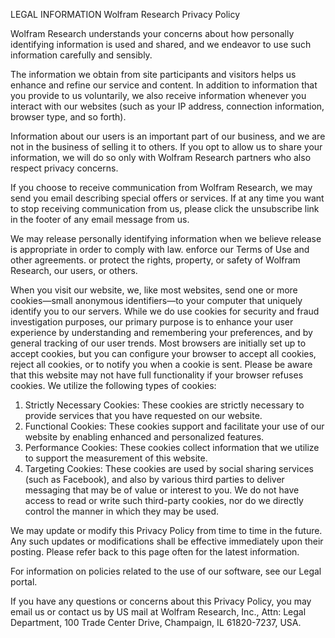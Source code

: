 LEGAL INFORMATION Wolfram Research Privacy Policy

Wolfram Research understands your concerns about how personally identifying information is used and shared, and we endeavor to use such information carefully and sensibly.

The information we obtain from site participants and visitors helps us enhance and refine our service and content. In addition to information that you provide to us voluntarily, we also receive information whenever you interact with our websites (such as your IP address, connection information, browser type, and so forth).

Information about our users is an important part of our business, and we are not in the business of selling it to others. If you opt to allow us to share your information, we will do so only with Wolfram Research partners who also respect privacy concerns.

If you choose to receive communication from Wolfram Research, we may send you email describing special offers or services. If at any time you want to stop receiving communication from us, please click the unsubscribe link in the footer of any email message from us.

We may release personally identifying information when we believe release is appropriate in order to comply with law. enforce our Terms of Use and other agreements. or protect the rights, property, or safety of Wolfram Research, our users, or others.

When you visit our website, we, like most websites, send one or more cookies—small anonymous identifiers—to your computer that uniquely identify you to our servers. While we do use cookies for security and fraud investigation purposes, our primary purpose is to enhance your user experience by understanding and remembering your preferences, and by general tracking of our user trends. Most browsers are initially set up to accept cookies, but you can configure your browser to accept all cookies, reject all cookies, or to notify you when a cookie is sent. Please be aware that this website may not have full functionality if your browser refuses cookies. We utilize the following types of cookies:

1.  Strictly Necessary Cookies: These cookies are strictly necessary to provide services that you have requested on our website.
2.  Functional Cookies: These cookies support and facilitate your use of our website by enabling enhanced and personalized features.
3.  Performance Cookies: These cookies collect information that we utilize to support the measurement of this website.
4.  Targeting Cookies: These cookies are used by social sharing services (such as Facebook), and also by various third parties to deliver messaging that may be of value or interest to you. We do not have access to read or write such third-party cookies, nor do we directly control the manner in which they may be used.

We may update or modify this Privacy Policy from time to time in the future. Any such updates or modifications shall be effective immediately upon their posting. Please refer back to this page often for the latest information.

For information on policies related to the use of our software, see our Legal portal.

If you have any questions or concerns about this Privacy Policy, you may email us or contact us by US mail at Wolfram Research, Inc., Attn: Legal Department, 100 Trade Center Drive, Champaign, IL 61820-7237, USA.